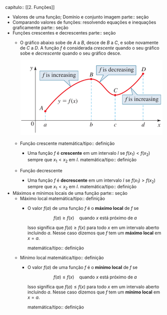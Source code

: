 capítulo:: [[2. Funções]]

- Valores de uma função; Domínio e conjunto imagem
  parte:: seção
- Comparando valores de funções: resolvendo equações e inequações graficamente
  parte:: seção
- Funções crescentes e decrescentes
  parte:: seção
	- O gráfico abaixo sobe de $A$ a $B$, desce de $B$ a $C$, e sobe novamente de $C$ a $D$. A função $f$ é considerada *crescente* quando o seu gráfico sobe e *decrescente* quando o seu gráfico desce.
	  
	  ![image.png](../assets/image_1738617666174_0.png)
	- Função crescente
	  matemática/tipo:: definição
		- Uma função $f$ é **crescente** em um intervalo $I$ se $f(x_1) \lt f(x_2)$ sempre que $x_1 \lt x_2$ em $I$.
		  matemática/tipo:: definição
	- Função decrescente
		- Uma função $f$ é **decrescente** em um intervalo $I$ se $f(x_1) \gt f(x_2)$ sempre que $x_1 \lt x_2$ em $I$.
		  matemática/tipo:: definição
- Máximos e mínimos locais de uma função
  parte:: seção
	- Máximo local
	  matemática/tipo:: definição
		- O valor $f(a)$ de uma função $f$ é o **máximo local** de $f$ se
		  
		  $$
		  f(a) \geqslant f(x) \quad \text{quando } x \text{ está próximo de } a
		  $$
		  
		  Isso significa que $f(a) \geqslant f(x)$ para todo $x$ em um intervalo aberto incluindo $a$. Nesse caso dizemos que $f$ tem um **máximo local** em $x = a$.
		  
		  matemática/tipo:: definição
	- Mínimo local
	  matemática/tipo:: definição
		- O valor $f(a)$ de uma função $f$ é o **mínimo local** de $f$ se
		  
		  $$
		  f(a) \leqslant f(x) \quad \text{quando } x \text{ está próximo de } a
		  $$
		  
		  Isso significa que $f(a) \leqslant f(x)$ para todo $x$ em um intervalo aberto incluindo $a$. Nesse caso dizemos que $f$ tem um **mínimo local** em $x = a$.
		  
		  matemática/tipo:: definição